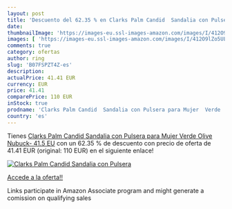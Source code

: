 ```yaml
---
layout: post
title: 'Descuento del 62.35 % en Clarks Palm Candid  Sandalia con Pulsera'
date: 
thumbnailImage: 'https://images-eu.ssl-images-amazon.com/images/I/412O9lZo5UL._SL200_.jpg'
images: [ 'https://images-eu.ssl-images-amazon.com/images/I/412O9lZo5UL._SL200_.jpg' ]
comments: true
category: ofertas
author: ring
slug: 'B07FSPZT4Z-es'
description:
actualPrice: 41.41 EUR
currency: EUR
price: 41.41
comparePrice: 110 EUR
inStock: true
prodname: 'Clarks Palm Candid  Sandalia con Pulsera para Mujer  Verde  Olive Nubuck-   41.5 EU'
country: 'es'
---
```


Tienes [Clarks Palm Candid  Sandalia con Pulsera para Mujer  Verde  Olive Nubuck-   41.5 EU](https://www.amazon.es/dp/B07FSPZT4Z/?tag=tolees-21) con un 62.35 % de descuento con precio de oferta de 41.41 EUR (original: 110 EUR) en el siguiente enlace!

[![Clarks Palm Candid  Sandalia con Pulsera](https://images-eu.ssl-images-amazon.com/images/I/412O9lZo5UL._SL200_.jpg)](https://www.amazon.es/dp/B07FSPZT4Z/?tag=tolees-21)

[Accede a la oferta!!](https://www.amazon.es/dp/B07FSPZT4Z/?tag=tolees-21)

Links participate in Amazon Associate program and might generate a comission on qualifying sales


